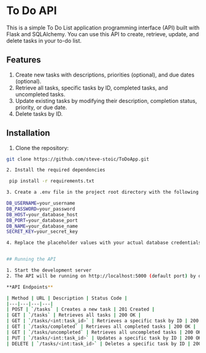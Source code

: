 # To Do API

This is a simple To Do List application programming interface (API) built with Flask and SQLAlchemy. You can use this API to create, retrieve, update, and delete tasks in your to-do list.

## Features

1. Create new tasks with descriptions, priorities (optional), and due dates (optional).
2. Retrieve all tasks, specific tasks by ID, completed tasks, and uncompleted tasks.
3. Update existing tasks by modifying their description, completion status, priority, or due date.
4. Delete tasks by ID.

## Installation

1. Clone the repository:

```bash
git clone https://github.com/steve-stoic/ToDoApp.git

2. Install the required dependencies

 pip install -r requirements.txt

3. Create a .env file in the project root directory with the following environment variables:

DB_USERNAME=your_username
DB_PASSWORD=your_password
DB_HOST=your_database_host
DB_PORT=your_database_port
DB_NAME=your_database_name
SECRET_KEY=your_secret_key

4. Replace the placeholder values with your actual database credentials and a secret key.


## Running the API

1. Start the development server
2. The API will be running on http://localhost:5000 (default port) by default.

**API Endpoints**

| Method | URL | Description | Status Code |
|---|---|---|---|
| POST | `/tasks` | Creates a new task | 201 Created |
| GET | `/tasks` | Retrieves all tasks | 200 OK |
| GET | `/tasks/<int:task_id>` | Retrieves a specific task by ID | 200 OK (or 404 Not Found) |
| GET | `/tasks/completed` | Retrieves all completed tasks | 200 OK |
| GET | `/tasks/uncompleted` | Retrieves all uncompleted tasks | 200 OK |
| PUT | `/tasks/<int:task_id>` | Updates a specific task by ID | 200 OK (or 404 Not Found) |
| DELETE | `/tasks/<int:task_id>` | Deletes a specific task by ID | 200 OK (or 404 Not Found) |




